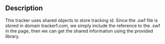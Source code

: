 ## Description

This tracker uses shared objects to store tracking id. Since the .swf file is
stored in domain trackerf.com, we simply include the reference to the .swf in
the page, then we can get the shared information using the provided library.
